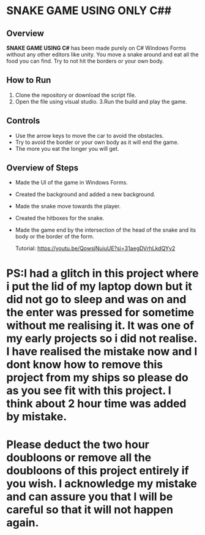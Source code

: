 # SNAKE GAME USING ONLY C##

## Overview
**SNAKE GAME USING C#** has been made purely on C# Windows Forms without any other editors like unity. You move a snake around and eat all the food you can find.
    Try to not hit the borders or your own body.

## How to Run
1. Clone the repository or download the script file.
2. Open the file using visual studio.
3.Run the build and play the game.
   

## Controls
- Use the arrow keys to move the car to avoid the obstacles.
- Try to avoid the border or your own body as it will end the game.
- The more you eat the longer you will get.



## Overview of Steps

- Made the UI of the game in Windows Forms.
- Created the background and added a new background.
- Made the snake move towards the player.
- Created the hitboxes for the snake.
- Made the game end by the intersection of the head of the snake and its body or the border of the form.



    Tutorial:
    https://youtu.be/QowsjNuiuUE?si=31aegDVrhLkdQYv2




# PS:I had a glitch in this project where i put the lid of my laptop down but it did not go to sleep and was on and the enter was pressed for sometime without me realising it. It was one of my early projects so i did not realise. I have realised the mistake now and I dont know how to remove this project from my ships so please do as you see fit with this project. I think about 2 hour time was added by mistake.
# Please deduct the two hour doubloons or remove all the doubloons of this project entirely if you wish. I acknowledge my mistake and can assure you that I will be careful so that it will not happen again.
